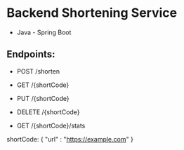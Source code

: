 # Backend Shortening Service

- Java - Spring Boot


## Endpoints:

- POST /shorten
  
- GET /{shortCode}

- PUT /{shortCode}

- DELETE /{shortCode}

- GET /{shortCode}/stats


shortCode:
{ "url" : "https://example.com" }
